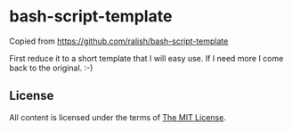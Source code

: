 bash-script-template
====================

Copied from https://github.com/ralish/bash-script-template

First reduce it to a short template that I will easy use. If I need more I come back to the original. :-)

License
-------

All content is licensed under the terms of [The MIT License](LICENSE).
